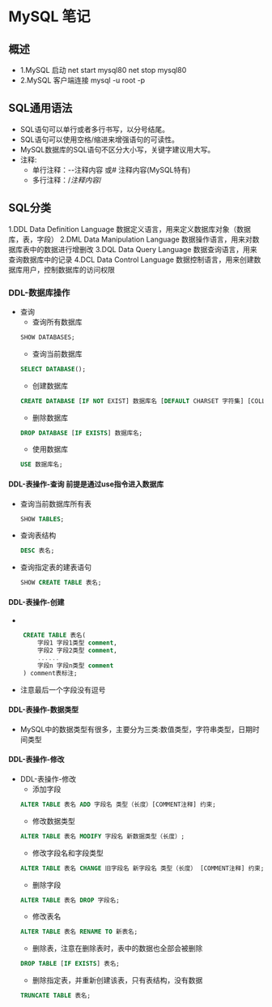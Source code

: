 # MySQL 笔记

## 概述
* 1.MySQL 启动
  net start mysql80
  net stop mysql80
* 2.MySQL 客户端连接
  mysql -u root -p

## SQL通用语法
* SQL语句可以单行或者多行书写，以分号结尾。
* SQL语句可以使用空格/缩进来增强语句的可读性。
* MySQL数据库的SQL语句不区分大小写，关键字建议用大写。
* 注释:
    * 单行注释：--注释内容 或# 注释内容(MySQL特有)
    * 多行注释：/*注释内容*/
  
## SQL分类
1.DDL Data Definition Language 数据定义语言，用来定义数据库对象（数据库，表，字段）
2.DML Data Manipulation Language 数据操作语言，用来对数据库表中的数据进行增删改
3.DQL Data Query Language 数据查询语言，用来查询数据库中的记录
4.DCL Data Control Language 数据控制语言，用来创建数据库用户，控制数据库的访问权限

### DDL-数据库操作
* 查询
  * 查询所有数据库
  ```SQL 
  SHOW DATABASES;
  ```
  * 查询当前数据库
  ```SQL
  SELECT DATABASE();
  ```
  * 创建数据库
  ```SQL
  CREATE DATABASE [IF NOT EXIST] 数据库名 [DEFAULT CHARSET 字符集] [COLLATE 排序规则];
  ```
  * 删除数据库
  ```SQL
  DROP DATABASE [IF EXISTS] 数据库名;
  ```
  * 使用数据库
  ```SQL
  USE 数据库名;
  ```

#### DDL-表操作-查询 前提是通过use指令进入数据库

* 查询当前数据库所有表
  ```SQL
  SHOW TABLES;
  ```
* 查询表结构
  ```SQL
  DESC 表名;
  ```
* 查询指定表的建表语句
  ```SQL
  SHOW CREATE TABLE 表名;
  ```

#### DDL-表操作-创建
* 
```SQL
    CREATE TABLE 表名(
        字段1 字段1类型 comment,
        字段2 字段2类型 comment,
        ......
        字段n 字段n类型 comment
    ) comment表标注;
```
* 注意最后一个字段没有逗号

#### DDL-表操作-数据类型
* MySQL中的数据类型有很多，主要分为三类:数值类型，字符串类型，日期时间类型

#### DDL-表操作-修改
* DDL-表操作-修改
    * 添加字段
     ```SQL
    ALTER TABLE 表名 ADD 字段名 类型（长度）[COMMENT注释] 约束;
    ```
    * 修改数据类型
    ```SQL
    ALTER TABLE 表名 MODIFY 字段名 新数据类型（长度）;
    ```
    * 修改字段名和字段类型
    ```SQL
    ALTER TABLE 表名 CHANGE 旧字段名 新字段名 类型（长度） [COMMENT注释] 约束;
    ```
    * 删除字段
    ```SQL
    ALTER TABLE 表名 DROP 字段名;
    ```
    * 修改表名
    ```SQL
    ALTER TABLE 表名 RENAME TO 新表名;
    ```
    * 删除表，注意在删除表时，表中的数据也全部会被删除
    ```SQL
    DROP TABLE [IF EXISTS] 表名;
    ```
    * 删除指定表，并重新创建该表，只有表结构，没有数据
    ```SQL
    TRUNCATE TABLE 表名;
    ```





